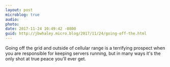 ```yaml
---
layout: post
microblog: true
audio: 
photo: 
date: 2017-11-24 10:49:42 -0800
guid: http://jbwhaley.micro.blog/2017/11/24/going-off-the.html
---
```

Going off the grid and outside of cellular range is a terrifying prospect when you are responsible for keeping servers running, but in many ways it's the only shot at true peace you'll ever get.
